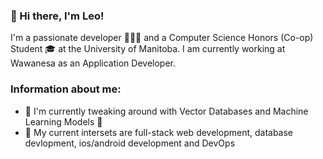 ### 👋 Hi there, I'm Leo!

I'm a passionate developer 👨🏻‍💻 and a Computer Science Honors (Co-op) Student 🎓 at the University of Manitoba. I am currently working at Wawanesa as an Application Developer. 

### Information about me:
* 🔭 I'm currently tweaking around with Vector Databases and Machine Learning Models 👀
* 🧡 My current intersets are full-stack web development, database devlopment, ios/android development and DevOps



<!--
**leonw00/leonw00** is a ✨ _special_ ✨ repository because its `README.md` (this file) appears on your GitHub profile.

Here are some ideas to get you started:

- 🔭 I’m currently working on ...
- 🌱 I’m currently learning ...
- 👯 I’m looking to collaborate on ...
- 🤔 I’m looking for help with ...
- 💬 Ask me about ...
- 📫 How to reach me: ...
- 😄 Pronouns: ...
- ⚡ Fun fact: ...
-->
